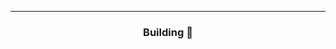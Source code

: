 <div align="center" >

<div style="background: url(./src/assets/sign-in-background.png) no-repeat center; padding: 56px;">

<div style="background: url(./src/assets/logo.svg) no-repeat center; padding: 24px;"></div>

<!-- ![GoBarber Logo](./src/assets/logo.svg) -->

</div>

---

### Building 🔨

</div>
